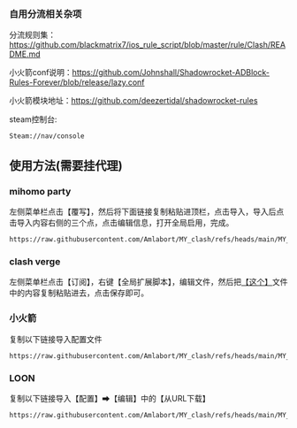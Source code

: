 ### 自用分流相关杂项

分流规则集：https://github.com/blackmatrix7/ios_rule_script/blob/master/rule/Clash/README.md

小火箭conf说明：https://github.com/Johnshall/Shadowrocket-ADBlock-Rules-Forever/blob/release/lazy.conf

小火箭模块地址：https://github.com/deezertidal/shadowrocket-rules

steam控制台:
```
Steam://nav/console
```
## 使用方法(需要挂代理)

### mihomo party
左侧菜单栏点击【覆写】，然后将下面链接复制粘贴进顶栏，点击导入，导入后点击导入内容右侧的三个点，点击编辑信息，打开全局启用，完成。
```
https://raw.githubusercontent.com/Amlabort/MY_clash/refs/heads/main/MY_rules.yaml
```

### clash verge
左侧菜单栏点击【订阅】，右键【全局扩展脚本】，编辑文件，然后把[【这个】](https://raw.githubusercontent.com/Amlabort/MY_clash/refs/heads/main/Script.js)文件中的内容复制粘贴进去，点击保存即可。

### 小火箭
复制以下链接导入配置文件
```
https://raw.githubusercontent.com/Amlabort/MY_clash/refs/heads/main/MY_rocket.conf
```

### LOON
复制以下链接导入【配置】➡【编辑】中的【从URL下载】
```
https://raw.githubusercontent.com/Amlabort/MY_clash/refs/heads/main/MY_loon.conf
```
